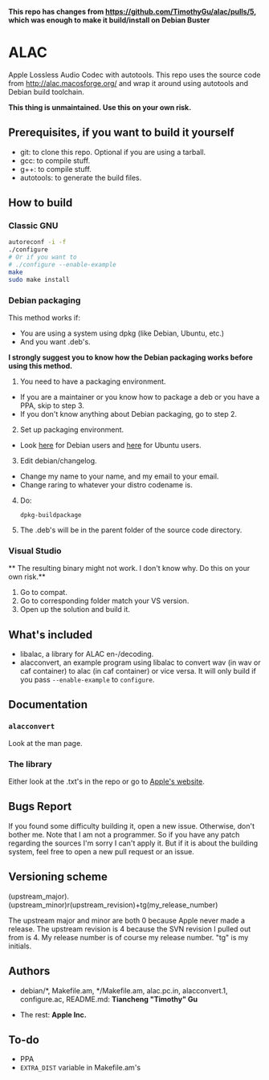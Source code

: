 <!------------------------------------------------------------------------!
 !Copyright (c) 2013 Tiancheng "Timothy" Gu                               !
 !Licensed under the Apache License, Version 2.0 (the "License");         !
 !you may not use this file except in compliance with the License.        !
 !You may obtain a copy of the License at                                 !
 !                                                                        !
 !    http://www.apache.org/licenses/LICENSE-2.0                          !
 !                                                                        !
 !Unless required by applicable law or agreed to in writing, software     !
 !distributed under the License is distributed on an "AS IS" BASIS,       !
 !WITHOUT WARRANTIES OR CONDITIONS OF ANY KIND, either express or implied.!
 !See the License for the specific language governing permissions and     ！
 !limitations under the License.                                          ！
 !------------------------------------------------------------------------->

**This repo has changes from https://github.com/TimothyGu/alac/pulls/5, which was enough to make it build/install on Debian Buster**

ALAC
====

Apple Lossless Audio Codec with autotools. This repo uses the source
code from http://alac.macosforge.org/ and wrap it around using
autotools and Debian build toolchain.

**This thing is unmaintained. Use this on your own risk.**

## Prerequisites, if you want to build it yourself

* git: to clone this repo. Optional if you are using a tarball.
* gcc: to compile stuff.
* g++: to compile stuff.
* autotools: to generate the build files.

## How to build

### Classic GNU

```bash
autoreconf -i -f
./configure
# Or if you want to
# ./configure --enable-example
make
sudo make install
```

### Debian packaging

This method works if:
* You are using a system using dpkg (like Debian, Ubuntu, etc.)
* And you want .deb's.

**I strongly suggest you to know how the Debian packaging works before
  using this method.**

1. You need to have a packaging environment.
  * If you are a maintainer or you know how to package a deb or you have
    a PPA, skip to step 3.
  * If you don't know anything about Debian packaging, go to step 2.
2. Set up packaging environment.
  * Look [here](http://www.debian.org/doc/manuals/maint-guide/start.en.html)
    for Debian users and [here](http://developer.ubuntu.com/packaging/html/getting-set-up.html)
    for Ubuntu users.
3. Edit debian/changelog.
  * Change my name to your name, and my email to your email.
  * Change raring to whatever your distro codename is.
4. Do:
   ```
   dpkg-buildpackage
   ```
5. The .deb's will be in the parent folder of the source code directory.

### Visual Studio

** The resulting binary might not work. I don't know why. Do this on
   your own risk.**

1. Go to compat.
2. Go to corresponding folder match your VS version.
3. Open up the solution and build it.

<!--
## Binaries

### Personal Packages Archive

If you are too lazy to download the build the sources yourself, and is
using Ubuntu or something like that, you can just install it from my PPA
at Launchpad. (I guess you know how to add a PPA to your system)

-->

## What's included

* libalac, a library for ALAC en-/decoding.
* alacconvert, an example program using libalac to convert wav (in wav
or caf container) to alac (in caf container) or vice versa. It will only
build if you pass `--enable-example` to `configure`.

## Documentation
### `alacconvert`
Look at the man page.

### The library
Either look at the .txt's in the repo or go to 
[Apple's website](http://alac.macosforge.org/).

## Bugs Report

If you found some difficulty building it, open a new issue. Otherwise,
don't bother me. Note that I am not a programmer. So if you have any
patch regarding the sources I'm sorry I can't apply it. But if it is
about the building system, feel free to open a new  pull request or
an issue.

## Versioning scheme

(upstream_major).(upstream_minor)r(upstream_revision)+tg(my_release_number)

The upstream major and minor are both 0 because Apple never made a
release. The upstream revision is 4 because the SVN revision I pulled out
from is 4. My release number is of course my release number. "tg" is my
initials.

## Authors

* debian/&#42;, Makefile.am, &#42;/Makefile.am, alac.pc.in,
alacconvert.1, configure.ac, README.md:
**Tiancheng "Timothy" Gu**

* The rest: **Apple Inc.**

## To-do

* PPA
* `EXTRA_DIST` variable in Makefile.am's
